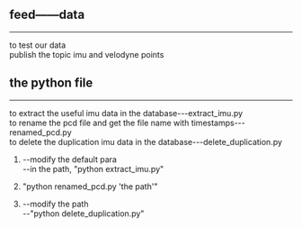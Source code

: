 ## feed——data
---------------
to test our data
<br>
publish the topic imu and velodyne points
<br>

## the python file
---------------------
to extract the useful imu data in the database---extract_imu.py
<br>
to rename the pcd file and get the file name with timestamps---renamed_pcd.py
<br>
to delete the duplication imu data in the database---delete_duplication.py
<br>

1. --modify the default para
   <br>
   --in the path, "python extract_imu.py"

2. "python renamed_pcd.py 'the path'"
3. --modify the path
   <br>
   --"python delete_duplication.py"
